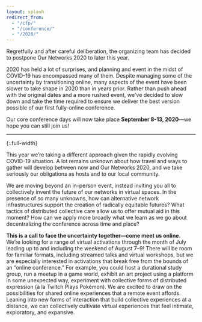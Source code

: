```yaml
---
layout: splash
redirect_from:
  - "/cfp/"
  - "/conference/"
  - "/2020/"
---
```


Regretfully and after careful deliberation, the organizing team has decided to postpone Our Networks 2020 to later this year.

2020 has held a lot of surprises, and planning and event in the midst of COVID-19 has encompassed many of them. Despite managing some of the uncertainty by transitioning online, many aspects of the event have been slower to take shape in 2020 than in years prior. Rather than push ahead with the original dates and a more rushed event, we've decided to slow down and take the time required to ensure we deliver the best version possible of our first fully-online conference.

Our core conference days will now take place **September 8-13, 2020**—we hope you can still join us!

---
{:.full-width}

This year we’re taking a different approach given the rapidly evolving COVID-19 situation. A lot remains unknown about how travel and ways to gather will develop between now and Our Networks 2020, and we take seriously our obligations as hosts and to our local community. 

We are moving beyond an in-person event, instead inviting you all to collectively invent the future of our networks in virtual spaces. In the presence of so many unknowns, how can alternative network infrastructures support the creation of radically equitable futures? What tactics of distributed collective care allow us to offer mutual aid in this moment? How can we apply more broadly what we learn as we go about decentralizing the conference across time and place?  

**This is a call to face the uncertainty together—come meet us online.** We’re looking for a range of virtual activations through the month of July leading up to and including the weekend of August 7–9! There will be room for familiar formats, including streamed talks and virtual workshops, but we are especially interested in activations that break free from the bounds of an “online conference.” For example, you could host a durational study group, run a meetup in a game world, exhibit an art project using a platform in some unexpected way, experiment with collective forms of distributed expression (à la Twitch Plays Pokémon). We are excited to draw on the possibilities for shared online experiences that a remote event affords. Leaning into new forms of interaction that build collective experiences at a distance, we can collectively cultivate virtual experiences that feel intimate, exploratory, and expansive.
